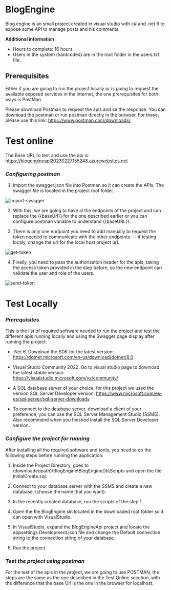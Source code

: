 # BlogEngine

Blog engine is an small project created in visual studio with c# and .net 6 to expose some API to manage posts and his comments.

<b>Additional information</b>

- Hours to complete: 16 hours.
- Users in the system (hardcoded) are in the root folder in the users.txt file.

## Prerequisites

Either if you are going to run the project locally or is going to request the available exposed services in the internet, the one prerequisites for both ways is PostMan.

Please download Postman to request the apis and se the response. You can download the postman or run postman directly in the browser. For these, please use this link:
https://www.postman.com/downloads/

# Test online

The Base URL to test and use the api is: https://blogengineapi20230227155243.azurewebsites.net

### <b><i>Configuring postman</i></b>

1. Import the swagger.json file into Postman so it can create the APIs. The swagger file is located in the project root folder.

![import-swagger](https://blogenginesta.blob.core.windows.net/images/import-swagger-api.PNG)

2. With this, we are going to have al the endpoints of the project and can replace the {{baseUrl}} for the one described earlier or you can configure postman variable to understand {{baseURL}}.

3. There is only one endpoint you need to add manually to request the token needed to communicate with the other endpoints. -- if testing localy, change the url for the local host project url.

![get-token](https://blogenginesta.blob.core.windows.net/images/request-token.PNG)

4. Finally, you need to pass the authorization header for the apis, taking the access token provided in the step before, so the new endpoint can validate the user and role of the users.

![send-token](https://blogenginesta.blob.core.windows.net/images/add-token-to-request.PNG)


# Test Locally
### <b><i>Prerequisites</i></b>

This is the list of required software needed to run the project and test the different apis running locally and using the Swagger page display after running the project:

* .Net 6. Download the SDK for the latest version: https://dotnet.microsoft.com/en-us/download/dotnet/6.0

* Visual Studio Community 2022. Go to visual studio page to download the latest stable version: https://visualstudio.microsoft.com/vs/community/

* A SQL database server of your choice, for this project we used the version SQL Server Developer version:
 https://www.microsoft.com/es-es/sql-server/sql-server-downloads

* To connect to the database server, download a client of your preference, you can use the SQL Server Management Studio (SSMS). Also recommend when you finished install the SQL Server Developer version.

### <b><i>Configure the project for running</i></b>

After installing all the required software and tools, you need to do the following steps before running the application:

1. Inside the Project Directory, goes to (downloadedpath)\BlogEngine\BlogEngineDb\Scripts and open the file InitialCreate.sql.

2. Connect to your database server with the SSMS and create a new database. (choose the name that you want).

3. In the recently created database, run the scripts of the step 1.

4. Open the file BlogEngine.sln located in the downloaded root folder so it can open with VisualStudio.

5. In VisualStudio, expand the BlogEngineApi project and locate the appsettings.Development.json file and change the Default connection string to the connection string of your database.

6. Run the project.

### <b><i>Test the project using postman</i></b>

For the test of the apis in the project, we are going to use POSTMAN, the steps are the same as the one described in the Test Online secction, with the difference that the base Url is the one in the browser for localhost.


